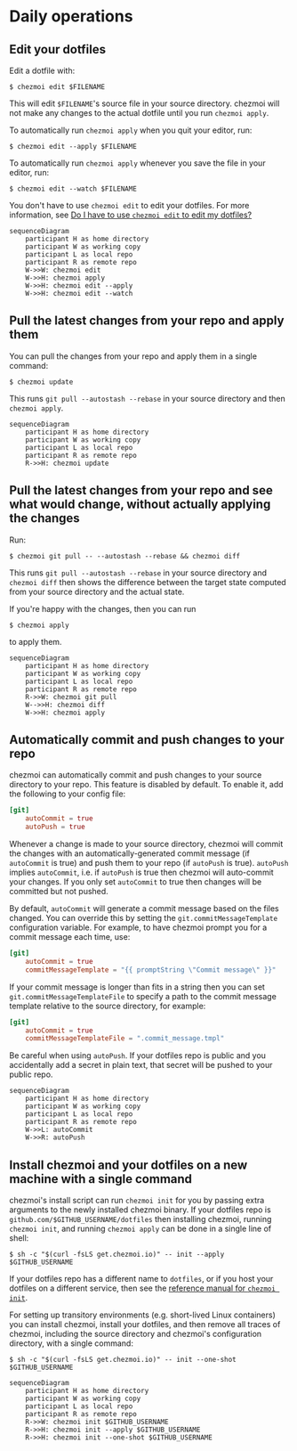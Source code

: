 # Daily operations

## Edit your dotfiles

Edit a dotfile with:

```console
$ chezmoi edit $FILENAME
```

This will edit `$FILENAME`'s source file in your source directory. chezmoi will
not make any changes to the actual dotfile until you run `chezmoi apply`.

To automatically run `chezmoi apply` when you quit your editor, run:

```console
$ chezmoi edit --apply $FILENAME
```

To automatically run `chezmoi apply` whenever you save the file in your editor, run:

```console
$ chezmoi edit --watch $FILENAME
```

You don't have to use `chezmoi edit` to edit your dotfiles. For more
information, see [Do I have to use `chezmoi edit` to edit my
dotfiles?](frequently-asked-questions/usage.md#how-do-i-edit-my-dotfiles-with-chezmoi)

```mermaid
sequenceDiagram
    participant H as home directory
    participant W as working copy
    participant L as local repo
    participant R as remote repo
    W->>W: chezmoi edit
    W->>H: chezmoi apply
    W->>H: chezmoi edit --apply
    W->>H: chezmoi edit --watch
```

## Pull the latest changes from your repo and apply them

You can pull the changes from your repo and apply them in a single command:

```console
$ chezmoi update
```

This runs `git pull --autostash --rebase` in your source directory and then
`chezmoi apply`.

```mermaid
sequenceDiagram
    participant H as home directory
    participant W as working copy
    participant L as local repo
    participant R as remote repo
    R->>H: chezmoi update
```

## Pull the latest changes from your repo and see what would change, without actually applying the changes

Run:

```console
$ chezmoi git pull -- --autostash --rebase && chezmoi diff
```

This runs `git pull --autostash --rebase` in your source directory and `chezmoi
diff` then shows the difference between the target state computed from your
source directory and the actual state.

If you're happy with the changes, then you can run

```console
$ chezmoi apply
```

to apply them.

```mermaid
sequenceDiagram
    participant H as home directory
    participant W as working copy
    participant L as local repo
    participant R as remote repo
    R->>W: chezmoi git pull
    W-->>H: chezmoi diff
    W->>H: chezmoi apply
```

## Automatically commit and push changes to your repo

chezmoi can automatically commit and push changes to your source directory to
your repo. This feature is disabled by default. To enable it, add the following
to your config file:

```toml title="~/.config/chezmoi/chezmoi.toml"
[git]
    autoCommit = true
    autoPush = true
```

Whenever a change is made to your source directory, chezmoi will commit the
changes with an automatically-generated commit message (if `autoCommit` is true)
and push them to your repo (if `autoPush` is true). `autoPush` implies
`autoCommit`, i.e. if `autoPush` is true then chezmoi will auto-commit your
changes. If you only set `autoCommit` to true then changes will be committed but
not pushed.

By default, `autoCommit` will generate a commit message based on the files
changed. You can override this by setting the `git.commitMessageTemplate`
configuration variable. For example, to have chezmoi prompt you for a commit
message each time, use:

```toml title="~/.config/chezmoi/chezmoi.toml"
[git]
    autoCommit = true
    commitMessageTemplate = "{{ promptString \"Commit message\" }}"
```

If your commit message is longer than fits in a string then you can set
`git.commitMessageTemplateFile` to specify a path to the commit message template
relative to the source directory, for example:

```toml title="~/.config/chezmoi/chezmoi.toml"
[git]
    autoCommit = true
    commitMessageTemplateFile = ".commit_message.tmpl"
```

Be careful when using `autoPush`. If your dotfiles repo is public and you
accidentally add a secret in plain text, that secret will be pushed to your
public repo.

```mermaid
sequenceDiagram
    participant H as home directory
    participant W as working copy
    participant L as local repo
    participant R as remote repo
    W->>L: autoCommit
    W->>R: autoPush
```

## Install chezmoi and your dotfiles on a new machine with a single command

chezmoi's install script can run `chezmoi init` for you by passing extra
arguments to the newly installed chezmoi binary. If your dotfiles repo is
`github.com/$GITHUB_USERNAME/dotfiles` then installing chezmoi, running
`chezmoi init`, and running `chezmoi apply` can be done in a single line of
shell:

```console
$ sh -c "$(curl -fsLS get.chezmoi.io)" -- init --apply $GITHUB_USERNAME
```

If your dotfiles repo has a different name to `dotfiles`, or if you host your
dotfiles on a different service, then see the [reference manual for `chezmoi
init`](../reference/commands/init.md).

For setting up transitory environments (e.g. short-lived Linux containers) you
can install chezmoi, install your dotfiles, and then remove all traces of
chezmoi, including the source directory and chezmoi's configuration directory,
with a single command:

```console
$ sh -c "$(curl -fsLS get.chezmoi.io)" -- init --one-shot $GITHUB_USERNAME
```

```mermaid
sequenceDiagram
    participant H as home directory
    participant W as working copy
    participant L as local repo
    participant R as remote repo
    R->>W: chezmoi init $GITHUB_USERNAME
    R->>H: chezmoi init --apply $GITHUB_USERNAME
    R->>H: chezmoi init --one-shot $GITHUB_USERNAME
```
